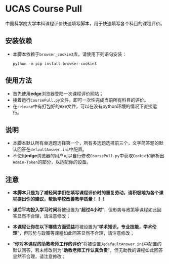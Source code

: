 # UCAS Course Pull

中国科学院大学本科课程评价快速填写脚本，用于快速填写各个科目的课程评价。



## 安装依赖

- 本脚本依赖于`browser_cookie3`库，请使用下列语句安装：

  ```shell
  python -m pip install browser-cookie3
  ```



## 使用方法

- 首先使用**edge**浏览器登陆一次课程评价网站；
- 接着运行`CoursePull.py`文件，即可一次性完成当前所有科目的评价。
- 在`release`中有打包好的exe文件，可以在没有python环境的情况下直接运行。



## 说明

- 本脚本默认所有单选题选择第一个，所有多选题选择前三个，文字简答题的默认回答在`defaultAnswer.ini`中配置。
- 不使用**edge**浏览器的用户可以自行修改`CoursePull.py`中获取`Cookie`和解析出`Admin-Token`的部分，以适配你的设备。



## 注意

- **本脚本只是为了减轻同学们在填写课程评价时的重复劳动，请积极地为各个课程提出你的建议，帮助学校改善教学质量！！！**

- **课后平均投入学习时间**将被设置为“**超过4小时**”，但形势与政策等课程如此回答显然不合理，请注意修改；
- **本课程让你在以下哪些方面受益**将被设置为“**学术知识，专业技能，学术伦理**”，但形势与政策等课程如此回答显然不合理，请注意修改；
- “**你对本课程的助教老师工作的评价**”将被设置为`defaultAnswer.ini`中配置的默认回答，若未修改则为“**助教老师工作认真负责**”，但无助教的课程如此回答显然不合理，请注意修改；
